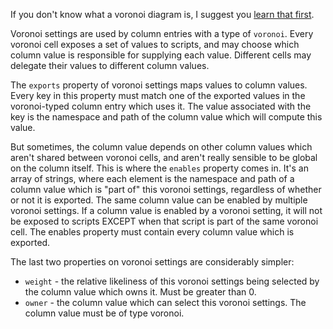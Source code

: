 If you don't know what a voronoi diagram is, I suggest you [learn that first](https://en.wikipedia.org/wiki/Voronoi_diagram).

Voronoi settings are used by column entries with a type of `voronoi`. Every voronoi cell exposes a set of values to scripts, and may choose which column value is responsible for supplying each value. Different cells may delegate their values to different column values.

The `exports` property of voronoi settings maps values to column values. Every key in this property must match one of the exported values in the voronoi-typed column entry which uses it. The value associated with the key is the namespace and path of the column value which will compute this value.

But sometimes, the column value depends on other column values which aren't shared between voronoi cells, and aren't really sensible to be global on the column itself. This is where the `enables` property comes in. It's an array of strings, where each element is the namespace and path of a column value which is "part of" this voronoi settings, regardless of whether or not it is exported. The same column value can be enabled by multiple voronoi settings. If a column value is enabled by a voronoi setting, it will not be exposed to scripts EXCEPT when that script is part of the same voronoi cell. The enables property must contain every column value which is exported.

The last two properties on voronoi settings are considerably simpler:
* `weight` - the relative likeliness of this voronoi settings being selected by the column value which owns it. Must be greater than 0.
* `owner` - the column value which can select this voronoi settings. The column value must be of type voronoi.